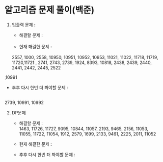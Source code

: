 알고리즘 문제 풀이(백준)
============================

1. 입출력 문제 :  
   - 해결할 문제 : 
   <br>

   - 현재 해결한 문제 :
   <br>
   2557, 1000, 2558, 10950, 10951, 10952, 10953, 11021, 11022, 11718, 11719, 11720,11721 , 2741, 2743, 2739, 1924, 8393, 10818, 2438, 2439, 2440, 2441, 2442, 2445, 2522
,10991 
   - 추후 다시 한번 더 봐야할 문제 :
   <br>
    2739, 10991, 10992
    
2. DP문제
   - 해결할 문제 :<br> 1463, 11726, 11727, 9095, 10844, 11057, 2193, 9465, 2156, 11053, 11055, 11722, 11054, 1912, 2579, 1699, 2133, 9461, 2225, 2011, 11052
   
   - 현재 해결한 문제 :<br>
   
   - 추후 다시 한번 더 봐야할 문제 :<br>
   
    